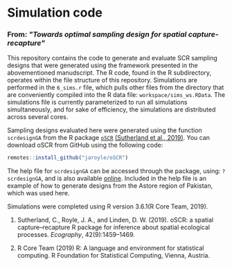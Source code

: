 # Simulation code
### From: *"Towards optimal sampling design for spatial capture-recapture"*


This repository contains the code to generate and evaluate SCR sampling designs that were generated using the framework presented in the abovementioned manudscript. The R code, found in the R subdirectory, operates within the file structure of this repository. Simulations are performed in the `6_sims.r` file, which pulls other files from the directory that are conveniently compiled into the R data file: `workspace/sims_ws.RData`. The simulations file is currently parameterized to run all simulations simultaneously, and for sake of efficiency, the simulations are distributed across several cores.

Sampling designs evaluated here were generated using the function `scrdesignGA` from the R package [`oSCR`](https://sites.google.com/site/spatialcapturerecapture/oscr-package) [(Sutherland et al., 2019)](https://onlinelibrary.wiley.com/doi/full/10.1111/ecog.04551). You can download oSCR from GitHub using the following code:

```r
remotes::install_github("jaroyle/oSCR")
```

The help file for `scrdesignGA` can be accessed through the package, using: `?scrdesignGA`, and is also available [online](https://rdrr.io/github/jaroyle/oSCR/man/scrdesignGA.html). Included in the help file is an example of how to generate designs from the Astore region of Pakistan, which was used here.

Simulations were completed using R version 3.6.1(R Core Team, 2019).

1. Sutherland, C., Royle, J. A., and Linden, D. W. (2019). oSCR: a spatial capture–recapture R package for inference about spatial ecological processes. *Ecography*, 42(9):1459–1469.

2. R Core Team (2019) R: A language and environment for statistical computing. R Foundation for Statistical Computing, Vienna, Austria.

